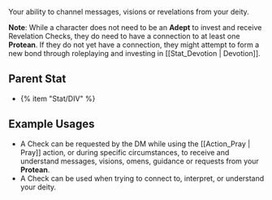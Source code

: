 Your ability to channel messages, visions or revelations from your deity.

**Note**: While a character does not need to be an **Adept** to invest and receive Revelation Checks, they do need to have a connection to at least one **Protean**. If they do not yet have a connection, they might attempt to form a new bond through roleplaying and investing in [[Stat_Devotion | Devotion]].

## Parent Stat

* {% item "Stat/DIV" %}

## Example Usages

* A Check can be requested by the DM while using the [[Action_Pray | Pray]] action, or during specific circumstances, to receive and understand messages, visions, omens, guidance or requests from your **Protean**.
* A Check can be used when trying to connect to, interpret, or understand your deity.
